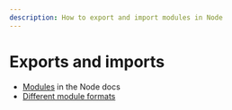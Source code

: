 ```yaml
---
description: How to export and import modules in Node
---
```

# Exports and imports


- [Modules](https://nodejs.org/api/modules.html) in the Node docs
- [Different module formats](https://www.sitepoint.com/understanding-module-exports-exports-node-js/)
